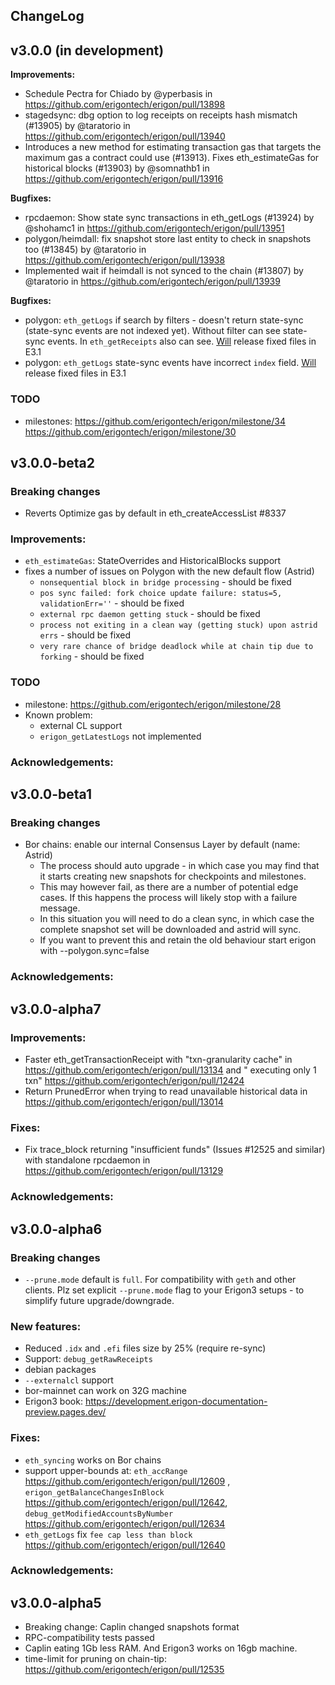 ChangeLog
---------

## v3.0.0 (in development)

**Improvements:**

- Schedule Pectra for Chiado by @yperbasis in https://github.com/erigontech/erigon/pull/13898
- stagedsync: dbg option to log receipts on receipts hash mismatch (#13905) by @taratorio in https://github.com/erigontech/erigon/pull/13940
- Introduces a new method for estimating transaction gas that targets the maximum gas a contract could use (#13913). Fixes eth_estimateGas for historical blocks (#13903) by @somnathb1 in https://github.com/erigontech/erigon/pull/13916

**Bugfixes:**

- rpcdaemon: Show state sync transactions in eth_getLogs (#13924) by @shohamc1 in https://github.com/erigontech/erigon/pull/13951
- polygon/heimdall: fix snapshot store last entity to check in snapshots too (#13845) by @taratorio in https://github.com/erigontech/erigon/pull/13938
- Implemented wait if heimdall is not synced to the chain (#13807) by @taratorio in https://github.com/erigontech/erigon/pull/13939

**Bugfixes:**

- polygon: `eth_getLogs` if search by filters - doesn't return state-sync (state-sync events are not indexed yet). Without filter can see state-sync events. In `eth_getReceipts` also can see. [Will](https://github.com/erigontech/erigon/issues/14003) release fixed files in E3.1
- polygon: `eth_getLogs` state-sync events have incorrect `index` field. [Will](https://github.com/erigontech/erigon/issues/14003) release fixed files in E3.1

### TODO

- milestones:
https://github.com/erigontech/erigon/milestone/34
https://github.com/erigontech/erigon/milestone/30

## v3.0.0-beta2

### Breaking changes
- Reverts Optimize gas by default in eth_createAccessList #8337  

### Improvements:

- `eth_estimateGas`: StateOverrides and HistoricalBlocks support
- fixes a number of issues on Polygon with the new default flow (Astrid)
  - `nonsequential block in bridge processing` - should be fixed
  - `pos sync failed: fork choice update failure: status=5, validationErr=''` - should be fixed
  - `external rpc daemon getting stuck` - should be fixed
  - `process not exiting in a clean way (getting stuck) upon astrid errs` - should be fixed
  - `very rare chance of bridge deadlock while at chain tip due to forking` - should be fixed

### TODO

- milestone: https://github.com/erigontech/erigon/milestone/28
- Known problem:
    - external CL support
    - `erigon_getLatestLogs` not implemented

### Acknowledgements:

## v3.0.0-beta1

### Breaking changes

- Bor chains: enable our internal Consensus Layer by default (name: Astrid)
    - The process should auto upgrade - in which case you may find that it starts creating new snapshots for checkpoints
      and milestones.
    - This may however fail, as there are a number of potential edge cases. If this happens the process will likely stop
      with a failure message.
    - In this situation you will need to do a clean sync, in which case the complete snapshot set will be downloaded and
      astrid will sync.
    - If you want to prevent this and retain the old behaviour start erigon with --polygon.sync=false

### Acknowledgements:

## v3.0.0-alpha7

### Improvements:

- Faster eth_getTransactionReceipt with "txn-granularity cache" in https://github.com/erigontech/erigon/pull/13134 and "
  executing only 1 txn"  https://github.com/erigontech/erigon/pull/12424
- Return PrunedError when trying to read unavailable historical data in https://github.com/erigontech/erigon/pull/13014

### Fixes:

- Fix trace_block returning "insufficient funds" (Issues #12525 and similar) with standalone rpcdaemon
  in https://github.com/erigontech/erigon/pull/13129

### Acknowledgements:

## v3.0.0-alpha6

### Breaking changes

- `--prune.mode` default is `full`. For compatibility with `geth` and other clients. Plz set explicit
  `--prune.mode` flag to your Erigon3 setups - to simplify future upgrade/downgrade.

### New features:

- Reduced `.idx` and `.efi` files size by 25% (require re-sync)
- Support: `debug_getRawReceipts`
- debian packages
- `--externalcl` support
- bor-mainnet can work on 32G machine
- Erigon3 book: https://development.erigon-documentation-preview.pages.dev/

### Fixes:

- `eth_syncing` works on Bor chains
- support upper-bounds at: `eth_accRange` https://github.com/erigontech/erigon/pull/12609 ,
  `erigon_getBalanceChangesInBlock` https://github.com/erigontech/erigon/pull/12642,
  `debug_getModifiedAccountsByNumber` https://github.com/erigontech/erigon/pull/12634
- `eth_getLogs` fix `fee cap less than block` https://github.com/erigontech/erigon/pull/12640

### Acknowledgements:

## v3.0.0-alpha5

- Breaking change: Caplin changed snapshots format
- RPC-compatibility tests passed
- Caplin eating 1Gb less RAM. And Erigon3 works on 16gb machine.
- time-limit for pruning on chain-tip: https://github.com/erigontech/erigon/pull/12535
